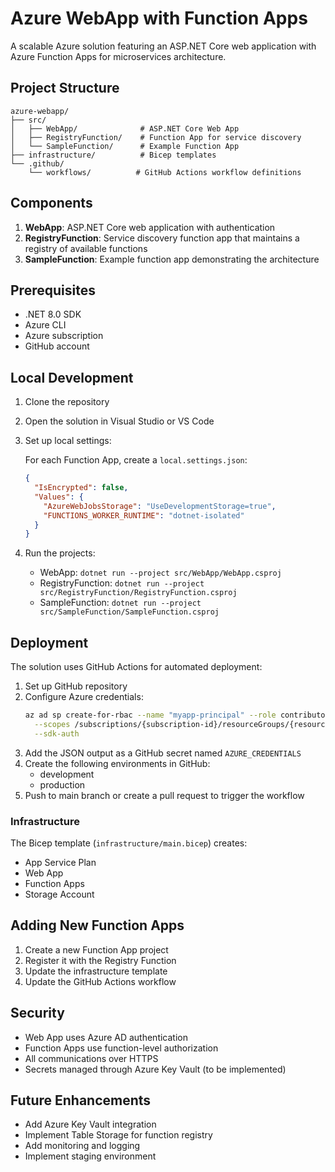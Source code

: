 # Azure WebApp with Function Apps

A scalable Azure solution featuring an ASP.NET Core web application with Azure Function Apps for microservices architecture.

## Project Structure

```
azure-webapp/
├── src/
│   ├── WebApp/              # ASP.NET Core Web App
│   ├── RegistryFunction/    # Function App for service discovery
│   └── SampleFunction/      # Example Function App
├── infrastructure/          # Bicep templates
└── .github/
    └── workflows/          # GitHub Actions workflow definitions
```

## Components

1. **WebApp**: ASP.NET Core web application with authentication
2. **RegistryFunction**: Service discovery function app that maintains a registry of available functions
3. **SampleFunction**: Example function app demonstrating the architecture

## Prerequisites

- .NET 8.0 SDK
- Azure CLI
- Azure subscription
- GitHub account

## Local Development

1. Clone the repository
2. Open the solution in Visual Studio or VS Code
3. Set up local settings:

   For each Function App, create a `local.settings.json`:
   ```json
   {
     "IsEncrypted": false,
     "Values": {
       "AzureWebJobsStorage": "UseDevelopmentStorage=true",
       "FUNCTIONS_WORKER_RUNTIME": "dotnet-isolated"
     }
   }
   ```

4. Run the projects:
   - WebApp: `dotnet run --project src/WebApp/WebApp.csproj`
   - RegistryFunction: `dotnet run --project src/RegistryFunction/RegistryFunction.csproj`
   - SampleFunction: `dotnet run --project src/SampleFunction/SampleFunction.csproj`

## Deployment

The solution uses GitHub Actions for automated deployment:

1. Set up GitHub repository
2. Configure Azure credentials:
   ```bash
   az ad sp create-for-rbac --name "myapp-principal" --role contributor \
     --scopes /subscriptions/{subscription-id}/resourceGroups/{resource-group} \
     --sdk-auth
   ```
3. Add the JSON output as a GitHub secret named `AZURE_CREDENTIALS`
4. Create the following environments in GitHub:
   - development
   - production
5. Push to main branch or create a pull request to trigger the workflow

### Infrastructure

The Bicep template (`infrastructure/main.bicep`) creates:
- App Service Plan
- Web App
- Function Apps
- Storage Account

## Adding New Function Apps

1. Create a new Function App project
2. Register it with the Registry Function
3. Update the infrastructure template
4. Update the GitHub Actions workflow

## Security

- Web App uses Azure AD authentication
- Function Apps use function-level authorization
- All communications over HTTPS
- Secrets managed through Azure Key Vault (to be implemented)

## Future Enhancements

- Add Azure Key Vault integration
- Implement Table Storage for function registry
- Add monitoring and logging
- Implement staging environment

